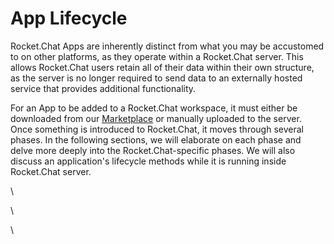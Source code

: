 # App Lifecycle

Rocket.Chat Apps are inherently distinct from what you may be accustomed to on other platforms, as they operate within a Rocket.Chat server. This allows Rocket.Chat users retain all of their data within their own structure, as the server is no longer required to send data to an externally hosted service that provides additional functionality.

For an App to be added to a Rocket.Chat workspace, it must either be downloaded from our [Marketplace](http://marketplace.rocket.chat) or manually uploaded to the server. Once something is introduced to Rocket.Chat, it moves through several phases. In the following sections, we will elaborate on each phase and delve more deeply into the Rocket.Chat-specific phases. We will also discuss an application's lifecycle methods while it is running inside Rocket.Chat server.&#x20;



\




\


\
